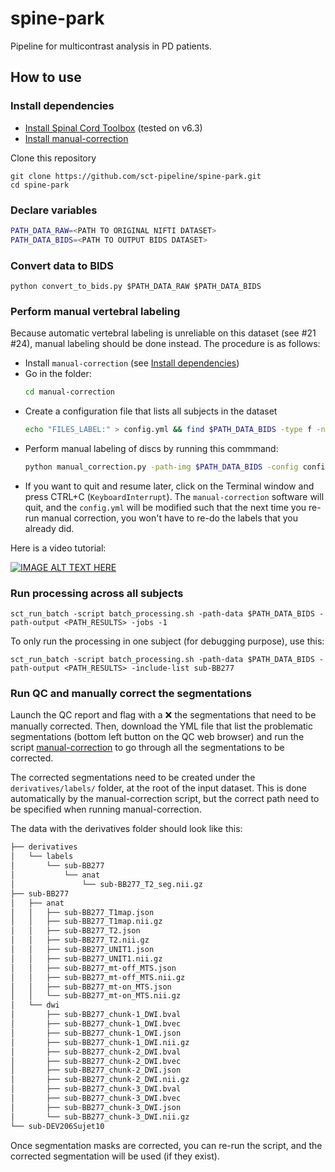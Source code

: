 # spine-park

Pipeline for multicontrast analysis in PD patients.

## How to use

### Install dependencies

- [Install Spinal Cord Toolbox](https://spinalcordtoolbox.com/user_section/installation.html) (tested on v6.3)
- [Install manual-correction](https://github.com/spinalcordtoolbox/manual-correction?tab=readme-ov-file#2-installation)

Clone this repository
```
git clone https://github.com/sct-pipeline/spine-park.git
cd spine-park
```

### Declare variables

```bash
PATH_DATA_RAW=<PATH TO ORIGINAL NIFTI DATASET>
PATH_DATA_BIDS=<PATH TO OUTPUT BIDS DATASET>
```

### Convert data to BIDS

~~~
python convert_to_bids.py $PATH_DATA_RAW $PATH_DATA_BIDS
~~~

### Perform manual vertebral labeling

Because automatic vertebral labeling is unreliable on this dataset (see #21 #24), manual labeling should be done instead.
The procedure is as follows:
- Install `manual-correction` (see [Install dependencies](#install-dependencies))
- Go in the folder:
  ```bash
  cd manual-correction
  ```
- Create a configuration file that lists all subjects in the dataset
  ```bash
  echo "FILES_LABEL:" > config.yml && find $PATH_DATA_BIDS -type f -name "*_T2.nii.gz" -exec basename {} \; | awk '{print "- " $0}' >> config.yml
  ```
- Perform manual labeling of discs by running this commmand:
  ```bash
  python manual_correction.py -path-img $PATH_DATA_BIDS -config config.yml
  ```
- If you want to quit and resume later, click on the Terminal window and press CTRL+C (`KeyboardInterrupt`). The `manual-correction` software will quit, and the `config.yml` will be modified such that the next time you re-run manual 
correction, you won't have to re-do the labels that you already did. 

Here is a video tutorial:

[![IMAGE ALT TEXT HERE](https://img.youtube.com/vi/IgJUu5CCHxY/0.jpg)](https://www.youtube.com/watch?v=IgJUu5CCHxY)

### Run processing across all subjects

~~~
sct_run_batch -script batch_processing.sh -path-data $PATH_DATA_BIDS -path-output <PATH_RESULTS> -jobs -1
~~~

To only run the processing in one subject (for debugging purpose), use this:

~~~
sct_run_batch -script batch_processing.sh -path-data $PATH_DATA_BIDS -path-output <PATH_RESULTS> -include-list sub-BB277
~~~

### Run QC and manually correct the segmentations

Launch the QC report and flag with a ❌ the segmentations that need to be manually corrected. Then, download the YML file that list the problematic segmentations (bottom left button on the QC web browser) and run the script [manual-correction](https://github.com/spinalcordtoolbox/manual-correction) to go through all the segmentations to be corrected.

The corrected segmentations need to be created under the `derivatives/labels/` folder, at the root of the input dataset. This is done automatically by the manual-correction script, but the correct path need to be specified when running manual-correction.

The data with the derivatives folder should look like this:
```bash
├── derivatives
│   └── labels
│       └── sub-BB277
│           └── anat
│               └── sub-BB277_T2_seg.nii.gz
├── sub-BB277
│   ├── anat
│   │   ├── sub-BB277_T1map.json
│   │   ├── sub-BB277_T1map.nii.gz
│   │   ├── sub-BB277_T2.json
│   │   ├── sub-BB277_T2.nii.gz
│   │   ├── sub-BB277_UNIT1.json
│   │   ├── sub-BB277_UNIT1.nii.gz
│   │   ├── sub-BB277_mt-off_MTS.json
│   │   ├── sub-BB277_mt-off_MTS.nii.gz
│   │   ├── sub-BB277_mt-on_MTS.json
│   │   └── sub-BB277_mt-on_MTS.nii.gz
│   └── dwi
│       ├── sub-BB277_chunk-1_DWI.bval
│       ├── sub-BB277_chunk-1_DWI.bvec
│       ├── sub-BB277_chunk-1_DWI.json
│       ├── sub-BB277_chunk-1_DWI.nii.gz
│       ├── sub-BB277_chunk-2_DWI.bval
│       ├── sub-BB277_chunk-2_DWI.bvec
│       ├── sub-BB277_chunk-2_DWI.json
│       ├── sub-BB277_chunk-2_DWI.nii.gz
│       ├── sub-BB277_chunk-3_DWI.bval
│       ├── sub-BB277_chunk-3_DWI.bvec
│       ├── sub-BB277_chunk-3_DWI.json
│       └── sub-BB277_chunk-3_DWI.nii.gz
└── sub-DEV206Sujet10
```

Once segmentation masks are corrected, you can re-run the script, and the corrected segmentation will be used (if they exist).
